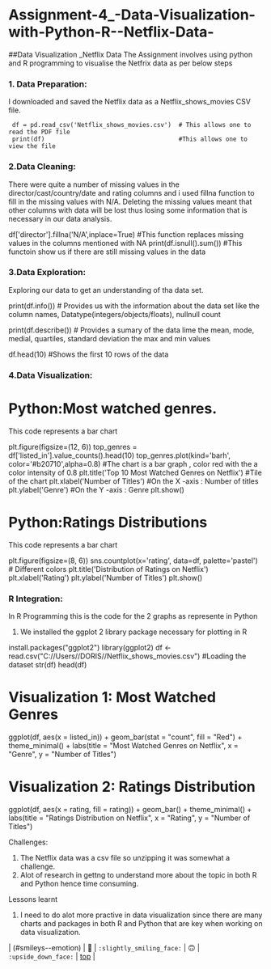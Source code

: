 # Assignment-4_-Data-Visualization-with-Python-R--Netflix-Data-
##Data Visualization _Netflix Data 
The Assignment involves using python and R programming to visualise the Netfrix data as per below steps
### 1. Data Preparation:
   I downloaded and saved the Netflix data as a  Netflix_shows_movies CSV file. 

     df = pd.read_csv('Netflix_shows_movies.csv')  # This allows one to read the PDF file 
     print(df)                                     #This allows one to view the file 

### 2.Data Cleaning:
There were quite a number of missing values in the director/cast/country/date and rating columns and i used fillna function to fill in the missing values with N/A. Deleting the missing values meant that other columns with data will be lost thus losing some information that is necessary in our data analysis.

df['director'].fillna('N/A',inplace=True)     #This function replaces missing values in the columns mentioned with NA
print(df.isnull().sum())                      #This functoin show us if there are still missing values in the data              


### 3.Data Exploration:
Exploring our data to get an understanding of tha data set.

print(df.info())     # Provides us with the information about the data set like the column names, Datatype(integers/objects/floats), nullnull count

print(df.describe()) # Provides a sumary of the data lime the mean, mode, medial, quartiles, standard deviation the max and min values 

df.head(10)          #Shows the first 10 rows of the data 


### 4.Data Visualization:
# Python:Most watched genres.
This code represents a bar chart 

plt.figure(figsize=(12, 6))
top_genres = df['listed_in'].value_counts().head(10)
top_genres.plot(kind='barh', color='#b20710',alpha=0.8)  #The chart is a bar graph , color red with the a color intensity of 0.8
plt.title('Top 10 Most Watched Genres on Netflix')   #Tile of the chart 
plt.xlabel('Number of Titles')       #On the X -axis : Number of titles
plt.ylabel('Genre')                  #On the Y -axis : Genre
plt.show()  

# Python:Ratings Distributions
This code represents a bar chart

plt.figure(figsize=(8, 6))
sns.countplot(x='rating', data=df, palette='pastel')    # Different colors 
plt.title('Distribution of Ratings on Netflix')
plt.xlabel('Rating')
plt.ylabel('Number of Titles')
plt.show()


### R Integration:
In R Programming this is the code for the 2 graphs as represente in Python 
1. We installed the ggplot 2 library package necessary for plotting in R

install.packages("ggplot2")
library(ggplot2)
df <- read.csv("C://Users//DORIS//Netflix_shows_movies.csv")   #Loading the dataset
str(df)
head(df)

# Visualization 1: Most Watched Genres
ggplot(df, aes(x = listed_in)) +
  geom_bar(stat = "count", fill = "Red") +
  theme_minimal() +
  labs(title = "Most Watched Genres on Netflix", x = "Genre", y = "Number of Titles")

# Visualization 2: Ratings Distribution
ggplot(df, aes(x = rating, fill = rating)) +
  geom_bar() +
  theme_minimal() +
  labs(title = "Ratings Distribution on Netflix", x = "Rating", y = "Number of Titles")


Challenges:
1. The Netflix data was a csv file so unzipping it was somewhat a challenge.
2. Alot of research in gettng to understand more about the topic in both R and Python hence time consuming.

Lessons learnt
1. I need to do alot more practive in data visualization since there are many charts and packages in both R and Python that are key when working on data visualization.

| (#smileys--emotion) | :slightly_smiling_face: | `:slightly_smiling_face:` | :upside_down_face: | `:upside_down_face:` | [top](#table-of-contents) |


